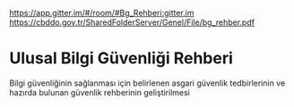 https://app.gitter.im/#/room/#Bg_Rehberi:gitter.im
https://cbddo.gov.tr/SharedFolderServer/Genel/File/bg_rehber.pdf

# Ulusal Bilgi Güvenliği Rehberi
Bilgi güvenliğinin sağlanması için belirlenen asgari güvenlik tedbirlerinin  ve hazırda bulunan güvenlik rehberinin geliştirilmesi 

